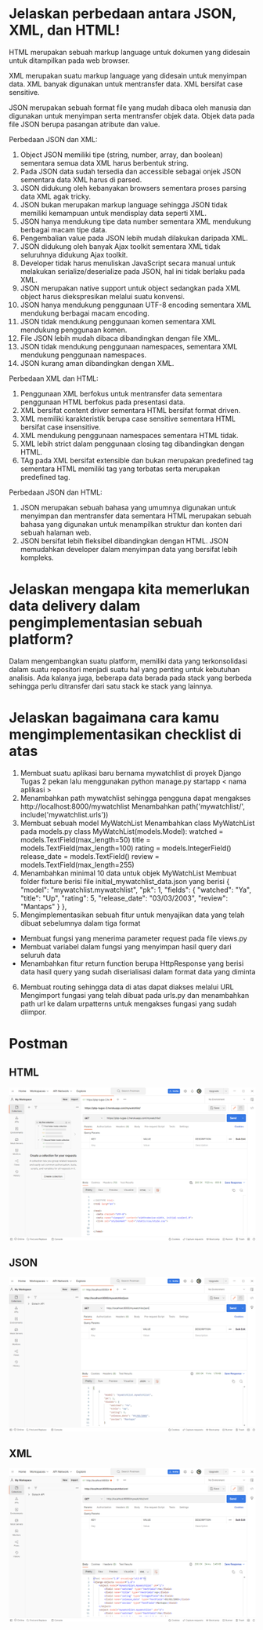 # Jelaskan perbedaan antara JSON, XML, dan HTML!
HTML merupakan sebuah markup language untuk dokumen yang didesain untuk ditampilkan pada web browser. 

XML merupakan suatu markup language yang didesain untuk menyimpan data. XML banyak digunakan untuk mentransfer data. XML bersifat case sensitive.

JSON merupakan sebuah format file yang mudah dibaca oleh manusia dan digunakan untuk menyimpan serta mentransfer objek data. Objek data pada file JSON berupa pasangan atribute dan value.

Perbedaan JSON dan XML:
1. Object JSON memiliki tipe (string, number, array, dan boolean) sementara semua data XML harus berbentuk string.
2. Pada JSON data sudah tersedia dan accessible sebagai onjek JSON sementara data XML harus di parsed.
3. JSON didukung oleh kebanyakan browsers sementara proses parsing data XML agak tricky.
4. JSON bukan merupakan markup language sehingga JSON tidak memiliki kemampuan untuk mendisplay data seperti XML.
5. JSON hanya mendukung tipe data number sementara XML mendukung berbagai macam tipe data.
6. Pengembalian value pada JSON lebih mudah dilakukan daripada XML.
7. JSON didukung oleh banyak Ajax toolkit sementara XML tidak seluruhnya didukung Ajax toolkit.
8. Developer tidak harus menuliskan JavaScript secara manual untuk melakukan serialize/deserialize pada JSON, hal ini tidak berlaku pada XML.
9. JSON merupakan native support untuk object sedangkan pada XML object harus diekspresikan melalui suatu konvensi.
10. JSON hanya mendukung penggunaan UTF-8 encoding sementara XML mendukung berbagai macam encoding.
11. JSON tidak mendukung penggunaan komen sementara XML mendukung penggunaan komen.
12. File JSON lebih mudah dibaca dibandingkan dengan file XML.
13. JSON tidak mendukung penggunaan namespaces, sementara XML mendukung penggunaan namespaces.
14. JSON kurang aman dibandingkan dengan XML.

Perbedaan XML dan HTML: 
1. Penggunaan XML berfokus untuk mentransfer data sementara penggunaan HTML berfokus pada presentasi data.
2. XML bersifat content driver sementara HTML bersifat format driven.
3. XML memiliki karakteristik berupa case sensitive sementara HTML bersifat case insensitive.
4. XML mendukung penggunaan namespaces sementara HTML tidak.
5. XML lebih strict dalam penggunaan closing tag dibandingkan dengan HTML.
6. TAg pada XML bersifat extensible dan bukan merupakan predefined tag sementara HTML memiliki tag yang terbatas serta merupakan predefined tag.

Perbedaan JSON dan HTML:
1. JSON merupakan sebuah bahasa yang umumnya digunakan untuk menyimpan dan mentransfer data sementara HTML merupakan sebuah bahasa yang digunakan untuk menampilkan struktur dan konten dari sebuah halaman web.
2. JSON bersifat lebih fleksibel dibandingkan dengan HTML.
JSON memudahkan developer dalam menyimpan data yang bersifat lebih kompleks.

# Jelaskan mengapa kita memerlukan data delivery dalam pengimplementasian sebuah platform?
Dalam mengembangkan suatu platform, memiliki data yang terkonsolidasi dalam suatu repositori menjadi suatu hal yang penting untuk kebutuhan analisis. Ada kalanya juga, beberapa data berada pada stack yang berbeda sehingga perlu ditransfer dari satu stack ke stack yang lainnya.

# Jelaskan bagaimana cara kamu mengimplementasikan checklist di atas
1. Membuat suatu aplikasi baru bernama mywatchlist di proyek Django Tugas 2 pekan lalu
menggunakan python manage.py startapp < nama aplikasi >
2. Menambahkan path mywatchlist sehingga pengguna dapat mengakses http://localhost:8000/mywatchlist
Menambahkan path('mywatchlist/', include('mywatchlist.urls'))
3. Membuat sebuah model MyWatchList
Menambahkan class MyWatchList pada models.py
class MyWatchList(models.Model):
    watched = models.TextField(max_length=50)
    title = models.TextField(max_length=100)
    rating = models.IntegerField()
    release_date = models.TextField()
    review = models.TextField(max_length=255)
4. Menambahkan minimal 10 data untuk objek MyWatchList
Membuat folder fixture berisi file initial_mywatchlist_data.json yang berisi
{
        "model": "mywatchlist.mywatchlist",
        "pk": 1,
        "fields": {
            "watched": "Ya",
            "title": "Up",
            "rating": 5,
            "release_date": "03/03/2003",
            "review": "Mantaps"
        }
    },
5. Mengimplementasikan sebuah fitur untuk menyajikan data yang telah dibuat sebelumnya dalam tiga format
- Membuat fungsi yang menerima parameter request pada file views.py
- Membuat variabel dalam fungsi yang menyimpan hasil query dari seluruh data
- Menambahkan fitur return function berupa HttpResponse yang berisi data hasil query yang sudah diserialisasi dalam format data yang diminta
6. Membuat routing sehingga data di atas dapat diakses melalui URL
Mengimport fungasi yang telah dibuat pada urls.py dan menambahkan path url ke dalam urpatterns untuk mengakses fungasi yang sudah diimpor.

# Postman
## HTML
![postman html](assets/pbp-tugas3-html.png)
## JSON
![postman json](assets/pbp-tugas3-json.png)
## XML
![postman xml](assets/pbp-tugas3-xml.png)

